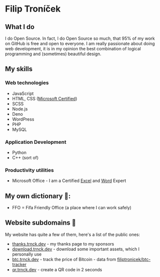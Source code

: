 # Filip Troníček

## What I do
I do Open Source. In fact, I do Open Source so much, that 95% of my work on GitHub is free and open to everyone. I am really passionate about doing web development, it is in my opinion the best combination of logical programming and (sometimes) beautiful design.

## My skills
### Web technologies
* JavaScript
* HTML, CSS ([Microsoft Certified](https://www.youracclaim.com/badges/6d5a4a58-c895-4d7e-a725-db1441e9d979/public_url))
* SCSS
* Node.js
* Deno
* WordPress
* PHP
* MySQL
### Application Development
* Python
* C++ (sort of)
### Productivity utilities
* Microsoft Office - I am a Certified [Excel](https://www.youracclaim.com/badges/36154164-82b5-4fbf-b65c-c152af720245/public_url) and [Word](https://www.youracclaim.com/badges/6f4eee1d-3379-4a8b-b846-35762708d4b8/public_url) Expert

## My own dictionary 📕:
* FFO = Fífa Friendly Office (a place where I can work safely)

## Website subdomains 🔌
My website has quite a few of them, here's a list of the public ones:
* [thanks.trnck.dev](https://thanks.trnck.dev) - my thanks page to my sponsors
* [download.trnck.dev](http://download.trnck.dev) - download some important assets, which I personally use
* [btc.trnck.dev](https://thanks.trnck.dev) - track the price of Bitcoin - data from [filiptronicek/btc-tracker](https://github.com/filiptronicek/btc-tracker)
* [qr.trnck.dev](https://qr.trnck.dev) - create a QR code in 2 seconds